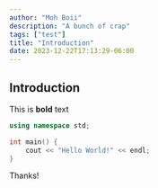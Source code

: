 ```yaml
---
author: "Moh Boii"
description: "A bunch of crap"
tags: ["test"]
title: "Introduction"
date: 2023-12-22T17:13:29-06:00
---
```


## Introduction

This is **bold** text

``` c++
using namespace std;

int main() {
	cout << "Hello World!" << endl;
}
```

Thanks!
